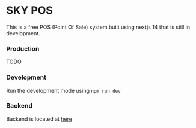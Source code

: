 # SKY POS

This is a free POS (Point Of Sale) system built using nextjs 14 that is still in development.

### Production

TODO

### Development

Run the development mode using `npm run dev`

### Backend

Backend is located at [here](https://github.com/sky3947/sky-pos-database-api)
